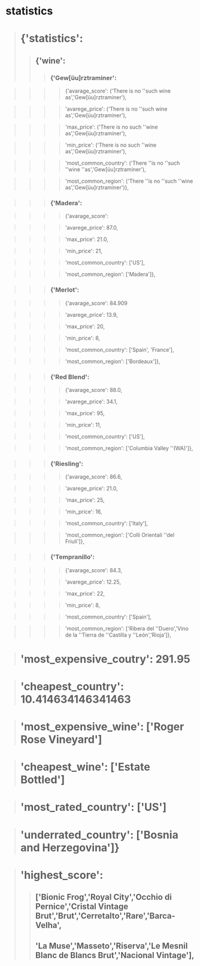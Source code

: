 # statistics #

># {'statistics': #
>>## {'wine': ##
>>>### {'Gew[üu]rztraminer': ###

>>>> {'avarage_score': ('There is no ''such wine as','Gew[üu]rztraminer'),

>>>>'avarege_price': ('There is no ''such wine as','Gew[üu]rztraminer'),

>>>>'max_price': ('There is no such ''wine as','Gew[üu]rztraminer'),

>>>>'min_price': ('There is no such ''wine as','Gew[üu]rztraminer'),

>>>> 'most_common_country': ('There ''is no ''such ''wine ''as','Gew[üu]rztraminer'),

>>>>'most_common_region': ('There ''is no ''such ''wine as','Gew[üu]rztraminer')},

>>>### {'Madera': ###

>>>> {'avarage_score':

>>>>'avarege_price': 87.0,

>>>>'max_price': 21.0,

>>>>'min_price': 21,

>>>> 'most_common_country': ['US'],

>>>>'most_common_region': ['Madera']},

>>>### {'Merlot': ###

>>>> {'avarage_score': 84.909

>>>>'avarege_price': 13.9,

>>>>'max_price': 20,

>>>>'min_price': 8,

>>>> 'most_common_country': ['Spain', 'France'],

>>>>'most_common_region': ['Bordeaux']},

>>>### {'Red Blend': ###

>>>> {'avarage_score': 88.0,

>>>>'avarege_price': 34.1,

>>>>'max_price': 95,

>>>>'min_price': 11,

>>>> 'most_common_country': ['US'],

>>>>'most_common_region': ['Columbia Valley ''(WA)']},

>>>### {'Riesling': ###

>>>> {'avarage_score': 86.6,

>>>>'avarege_price': 21.0,

>>>>'max_price': 25,

>>>>'min_price': 16,

>>>> 'most_common_country': ['Italy'],

>>>>'most_common_region': ['Colli Orientali ''del Friuli']},

>>>### {'Tempranillo': ###

>>>> {'avarage_score': 84.3,

>>>>'avarege_price': 12.25,

>>>>'max_price': 22,

>>>>'min_price': 8,

>>>> 'most_common_country': ['Spain'],

>>>>'most_common_region': ['Ribera del ''Duero','Vino de la ''Tierra de ''Castilla y ''León','Rioja']},

># 'most_expensive_coutry': 291.95 #

># 'cheapest_country': 10.414634146341463 #

># 'most_expensive_wine': ['Roger Rose Vineyard'] #

># 'cheapest_wine': ['Estate Bottled'] #

># 'most_rated_country': ['US'] #

># 'underrated_country': ['Bosnia and Herzegovina']} #

># 'highest_score': 
>>## ['Bionic Frog','Royal City','Occhio di Pernice','Cristal Vintage Brut','Brut','Cerretalto','Rare','Barca-Velha', ##
>>## 'La Muse','Masseto','Riserva','Le Mesnil Blanc de Blancs Brut','Nacional Vintage'], ##



 




